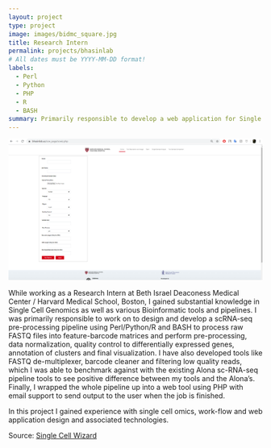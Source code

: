 ```yaml
---
layout: project
type: project
image: images/bidmc_square.jpg
title: Research Intern
permalink: projects/bhasinlab
# All dates must be YYYY-MM-DD format!
labels:
  - Perl
  - Python
  - PHP
  - R
  - BASH
summary: Primarily responsible to develop a web application for Single Cell RNA-seq Pre/Post processing pipeline.
---
```


<img class="ui medium right floated rounded image" src="../images/scwiz.PNG">

While working as a Research Intern at Beth Israel Deaconess Medical Center / Harvard Medical School, Boston, I gained substantial knowledge in Single Cell Genomics as well as various Bioinformatic tools and pipelines. I was primarily responsible to work on to design and develop a scRNA-seq pre-processing pipeline using Perl/Python/R and BASH to process raw FASTQ files into feature-barcode matrices and perform pre-processing, data normalization, quality control to differentially expressed genes, annotation of clusters and final visualization.
I have also developed tools like FASTQ de-multiplexer, barcode cleaner and filtering low quality reads, which I was able to benchmark against with the existing Alona sc-RNA-seq pipeline tools to see positive difference between my tools and the Alona’s.
Finally, I wrapped the whole pipeline up into a web tool using PHP with email support to send output to the user when the job is finished.

In this project I gained experience with single cell omics, work-flow and web application design and associated technologies.
 
Source: <a href="https://bhasinlab.us/scw_page/scwiz.php">Single Cell Wizard</a>

